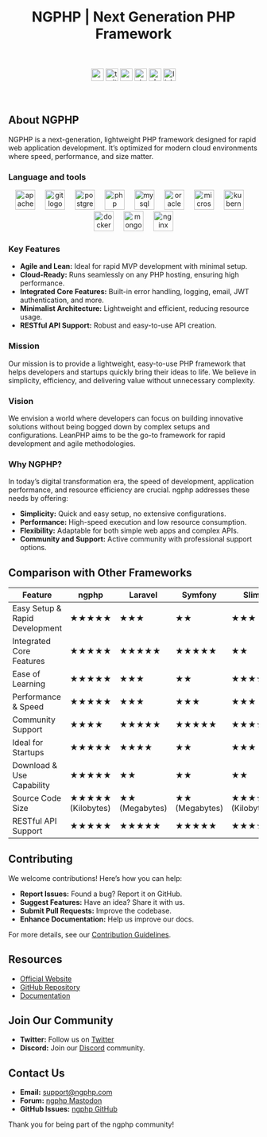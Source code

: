 <h1 align="center">NGPHP | Next Generation PHP Framework</h1>
<br><br>
<div align="center">
  <img src="https://img.shields.io/static/v1?message=Patreon&logo=patreon&label=&color=F96854&logoColor=white&labelColor=&style=for-the-badge" height="25" alt="patreon logo" />
  <img src="https://img.shields.io/static/v1?message=Twitter&logo=twitter&label=&color=1DA1F2&logoColor=white&labelColor=&style=for-the-badge" height="25" alt="twitter logo" />
  <img src="https://img.shields.io/static/v1?message=Codepen&logo=codepen&label=&color=000000&logoColor=white&labelColor=&style=for-the-badge" height="25" alt="codepen logo" />
  <img src="https://img.shields.io/static/v1?message=Stackoverflow&logo=stackoverflow&label=&color=FE7A16&logoColor=white&labelColor=&style=for-the-badge" height="25" alt="stackoverflow logo" />
  <img src="https://img.shields.io/static/v1?message=Slack&logo=slack&label=&color=4A154B&logoColor=white&labelColor=&style=for-the-badge" height="25" alt="slack logo" />
  <img src="https://img.shields.io/static/v1?message=LinkedIn&logo=linkedin&label=&color=0077B5&logoColor=white&labelColor=&style=for-the-badge" height="25" alt="linkedin logo" />
</div>
<br><br>

## About NGPHP

NGPHP is a next-generation, lightweight PHP framework designed for rapid web application development. It’s optimized for modern cloud environments where speed, performance, and size matter.

### Language and tools

<div align="center">
  <img src="https://cdn.jsdelivr.net/gh/devicons/devicon/icons/apache/apache-original.svg" height="40" alt="apache logo"  />
  <img width="12" />
  <img src="https://cdn.jsdelivr.net/gh/devicons/devicon/icons/git/git-original.svg" height="40" alt="git logo"  />
  <img width="12" />
  <img src="https://cdn.jsdelivr.net/gh/devicons/devicon/icons/postgresql/postgresql-original.svg" height="40" alt="postgresql logo"  />
  <img width="12" />
  <img src="https://cdn.jsdelivr.net/gh/devicons/devicon/icons/php/php-original.svg" height="40" alt="php logo"  />
  <img width="12" />
  <img src="https://cdn.jsdelivr.net/gh/devicons/devicon/icons/mysql/mysql-original.svg" height="40" alt="mysql logo"  />
  <img width="12" />
  <img src="https://cdn.jsdelivr.net/gh/devicons/devicon/icons/oracle/oracle-original.svg" height="40" alt="oracle logo"  />
  <img width="12" />
  <img src="https://cdn.jsdelivr.net/gh/devicons/devicon/icons/microsoftsqlserver/microsoftsqlserver-plain.svg" height="40" alt="microsoftsqlserver logo"  />
  <img width="12" />
  <img src="https://cdn.jsdelivr.net/gh/devicons/devicon/icons/kubernetes/kubernetes-plain.svg" height="40" alt="kubernetes logo"  />
  <img width="12" />
  <img src="https://cdn.jsdelivr.net/gh/devicons/devicon/icons/docker/docker-plain-wordmark.svg" height="40" alt="docker logo"  />
  <img width="12" />
  <img src="https://cdn.jsdelivr.net/gh/devicons/devicon/icons/mongodb/mongodb-original.svg" height="40" alt="mongodb logo"  />
  <img width="12" />
  <img src="https://cdn.jsdelivr.net/gh/devicons/devicon/icons/nginx/nginx-original.svg" height="40" alt="nginx logo"  />
</div>

### Key Features

- **Agile and Lean:** Ideal for rapid MVP development with minimal setup.
- **Cloud-Ready:** Runs seamlessly on any PHP hosting, ensuring high performance.
- **Integrated Core Features:** Built-in error handling, logging, email, JWT authentication, and more.
- **Minimalist Architecture:** Lightweight and efficient, reducing resource usage.
- **RESTful API Support:** Robust and easy-to-use API creation.

### Mission
Our mission is to provide a lightweight, easy-to-use PHP framework that helps developers and startups quickly bring their ideas to life. We believe in simplicity, efficiency, and delivering value without unnecessary complexity.

### Vision
We envision a world where developers can focus on building innovative solutions without being bogged down by complex setups and configurations. LeanPHP aims to be the go-to framework for rapid development and agile methodologies.

### Why NGPHP?

In today’s digital transformation era, the speed of development, application performance, and resource efficiency are crucial. ngphp addresses these needs by offering:

- **Simplicity:** Quick and easy setup, no extensive configurations.
- **Performance:** High-speed execution and low resource consumption.
- **Flexibility:** Adaptable for both simple web apps and complex APIs.
- **Community and Support:** Active community with professional support options.


## Comparison with Other Frameworks

| Feature                               | ngphp                 | Laravel               | Symfony               | Slim                  |
|---------------------------------------|-----------------------|-----------------------|-----------------------|-----------------------|
| Easy Setup & Rapid Development        | ★★★★★                 | ★★★                   | ★★                    | ★★★                  |
| Integrated Core Features              | ★★★★★                 | ★★★★★                 | ★★★★★                 | ★★                    |
| Ease of Learning                      | ★★★★★                 | ★★★                   | ★★                    | ★★★★                 |
| Performance & Speed                   | ★★★★★                 | ★★★                   | ★★★                   | ★★★                  |
| Community Support                     | ★★★★                  | ★★★★★                 | ★★★★★                 | ★★★★                 |
| Ideal for Startups                    | ★★★★★                 | ★★★★                  | ★★                    | ★★★                  |
| Download & Use Capability             | ★★★★★                 | ★★                    | ★★                    | ★★                    |
| Source Code Size                      | ★★★★★ (Kilobytes)     | ★★ (Megabytes)        | ★★ (Megabytes)        | ★★★★ (Kilobytes)     |
| RESTful API Support                   | ★★★★★                 | ★★★★★                 | ★★★★★                 | ★★★★                 |

## Contributing

We welcome contributions! Here’s how you can help:

- **Report Issues:** Found a bug? Report it on GitHub.
- **Suggest Features:** Have an idea? Share it with us.
- **Submit Pull Requests:** Improve the codebase.
- **Enhance Documentation:** Help us improve our docs.

For more details, see our [Contribution Guidelines](contribution-guidelines.md).

## Resources

- [Official Website](https://ngphp.com/)
- [GitHub Repository](https://github.com/ngphp)
- [Documentation](https://ngphp.com/documentation)

## Join Our Community

- **Twitter:** Follow us on [Twitter](https://twitter.com/ngphp)
- **Discord:** Join our [Discord](https://discord.gg/ngphp) community.

## Contact Us

- **Email:** support@ngphp.com
- **Forum:** [ngphp Mastodon](https://mastodon.social/@ngphp)
- **GitHub Issues:** [ngphp GitHub](https://github.com/ngphp/issues)

Thank you for being part of the ngphp community!
